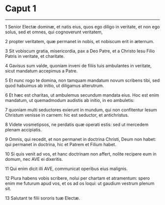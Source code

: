# Caput 1

***

1 Senior Electæ dominæ, et natis eius, quos ego diligo in veritate, et non ego solus, sed et omnes, qui cognoverunt veritatem,

2 propter veritatem, quæ permanet in nobis, et nobiscum erit in æternum.

3 Sit vobiscum gratia, misericordia, pax a Deo Patre, et a Christo Iesu Filio Patris in veritate, et charitate.

4 Gavisus sum valde, quoniam inveni de filiis tuis ambulantes in veritate, sicut mandatum accepimus a Patre.

5 Et nunc rogo te domina, non tamquam mandatum novum scribens tibi, sed quod habuimus ab initio, ut diligamus alterutrum.

6 Et hæc est charitas, ut ambulemus secundum mandata eius. Hoc est enim mandatum, ut quemadmodum audistis ab initio, in eo ambuletis:

7 quoniam multi seductores exierunt in mundum, qui non confitentur Iesum Christum venisse in carnem: hic est seductor, et antichristus.

8 Videte vosmetipsos, ne perdatis quæ operati estis: sed ut mercedem plenam accipiatis.

9 Omnis, qui recedit, et non permanet in doctrina Christi, Deum non habet: qui permanet in doctrina, hic et Patrem et Filium habet.

10 Si quis venit ad vos, et hanc doctrinam non affert, nolite recipere eum in domum, nec AVE ei dixeritis.

11 Qui enim dicit illi AVE, communicat operibus eius malignis.

12 Plura habens vobis scribere, nolui per chartam et atramentum: spero enim me futurum apud vos, et os ad os loqui: ut gaudium vestrum plenum sit.

13 Salutant te filii sororis tuæ Electæ.

